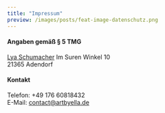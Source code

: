 ```yaml
---
title: "Impressum"
preview: /images/posts/feat-image-datenschutz.png
---
```


#### Angaben gemäß § 5 TMG
<a href="/aboutlya" class="clickable">Lya Schumacher</a>
Im Suren Winkel 10  
21365 Adendorf
#### Kontakt
Telefon: +49 176 60818432  
E-Mail: contact@artbyella.de

